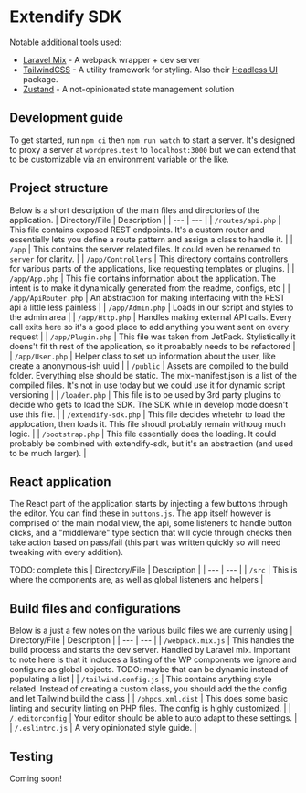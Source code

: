 # Extendify SDK

Notable additional tools used:
- [Laravel Mix](https://laravel-mix.com/) - A webpack wrapper + dev server
- [TailwindCSS](https://tailwindcss.com/) - A utility framework for styling. Also their [Headless UI](https://headlessui.dev/) package.
- [Zustand](https://github.com/pmndrs/zustand) - A not-opinionated state management solution

<!-- TODO: Write doc on integration into other plugins -->

## Development guide

To get started, run `npm ci` then `npm run watch` to start a server. It's designed to proxy a server at `wordpres.test` to `localhost:3000` but we can extend that to be customizable via an environment variable or the like.

## Project structure
Below is a short description of the main files and directories of the application.
| Directory/File | Description |
| --- | --- |
| `/routes/api.php` | This file contains exposed REST endpoints. It's a custom router and essentially lets you define a route pattern and assign a class to handle it. |
| `/app` | This contains the server related files. It could even be renamed to `server` for clarity. |
| `/app/Controllers` | This directory contains controllers for various parts of the applications, like requesting templates or plugins.  |
| `/app/App.php` | This file contains information about the application. The intent is to make it dynamically generated from the readme, configs, etc |
| `/app/ApiRouter.php` | An abstraction for making interfacing with the REST api a little less painless |
| `/app/Admin.php` | Loads in our script and styles to the admin area |
| `/app/Http.php` | Handles making external API calls. Every call exits here so it's a good place to add anything you want sent on every request |
| `/app/Plugin.php` | This file was taken from JetPack. Stylistically it doens't fit th rest of the application, so it proabably needs to be refactored |
| `/app/User.php` | Helper class to set up information about the user, like create a anonymous-ish uuid |
| `/public` | Assets are compiled to the build folder. Everything else should be static. The mix-manifest.json is a list of the compiled files. It's not in use today but we could use it for dynamic script versioning |
| `/loader.php` | This file is to be used by 3rd party plugins to decide who gets to load the SDK. The SDK while in develop mode doesn't use this file. |
| `/extendify-sdk.php` | This file decides whetehr to load the applocation, then loads it. This file shoudl probably remain withoug much logic. |
| `/bootstrap.php` | This file essentially does the loading. It could probably be combined with extendify-sdk, but it's an abstraction (and used to be much larger). |


## React application
The React part of the application starts by injecting a few buttons through the editor. You can find these in `buttons.js`. The app itself however is comprised of the main modal view, the api, some listeners to handle button clicks, and a "middleware" type section that will cycle through checks then take action based on pass/fail (this part was written quickly so will need tweaking with every addition).

TODO: complete this
| Directory/File | Description |
| --- | --- |
| `/src` | This is where the components are, as well as global listeners and helpers |
## Build files and configurations
Below is a just a few notes on the various build files we are currenly using
| Directory/File | Description |
| --- | --- |
| `/webpack.mix.js` | This handles the build process and starts the dev server. Handled by Laravel mix. Important to note here is that it includes a listing of the WP components we ignore and configure as global objects. TODO: maybe that can be dynamic instead of populating a list |
| `/tailwind.config.js` | This contains anything style related. Instead of creating a custom class, you should add the the config and let Tailwind build the class |
| `/phpcs.xml.dist` | This does some basic linting and security linting on PHP files. The config is highly customized. |
| `/.editorconfig` | Your editor should be able to auto adapt to these settings. |
| `/.eslintrc.js` | A very opinionated style guide. |

## Testing
Coming soon!
